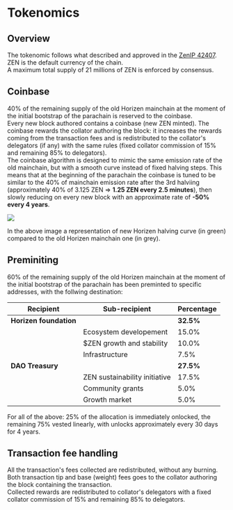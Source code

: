# Tokenomics

## Overview

The tokenomic follows what  described and approved in the [ZenIP 42407](https://horizen.discourse.group/t/zenip-42407-proposed-tokenomics-for-horizen-2-0/718).<br/>
ZEN is the default currency of the chain.<br/>
A maximum total supply of 21 millions of ZEN is enforced by consensus.<br/>

## Coinbase

40% of the remaining supply of the old Horizen  mainchain  at the moment of the initial bootstrap of the parachain is reserved to the coinbase.<br/>
Every new block authored contains a coinbase (new ZEN minted). The coinbase rewards the collator authoring the block: it  increases the rewards coming from the transaction fees and is redistributed to the collator's delegators (if any) with the same rules (fixed collator commission of 15%  and remaining 85% to delegators).<br/>
The coinbase algorithm is designed to mimic the same emission rate of the old mainchain, but with a smooth curve instead of fixed halving steps. This means that at the beginning of the parachain the coinbase is tuned to be similar to the 40% of  mainchain emission rate after the 3rd halviing (approximately 40% of 3.125 ZEN  => <b>1.25 ZEN  every 2.5 minutes</b>),  then slowly reducing on every new block with an approximate rate of  <b>-50% every 4 years</b>.

<img  src="/img/halvingcurve.png"/>

In the above image a representation of new Horizen halving curve (in green) compared to  the old Horizen mainchain one (in grey).

## Preminiting

60%  of the remaining supply of the old Horizen  mainchain  at the moment of the initial bootstrap of the parachain has been preminted to specific addresses, with the follwing destination:

| Recipient | Sub-recipient     |Percentage|
| --------  | ------- | ------- |
| <b>Horizen foundation</b>   |  | <b>32.5%</b> |
|   | Ecosystem developement     | 15.0% |
|   | $ZEN growth and stability  | 10.0% |
|   | Infrastructure             | 7.5%  |
| <b>DAO Treasury</b>   |  | <b>27.5%</b> |
|   | ZEN sustainability initiative| 17.5% |
|   | Community grants  | 5.0% |
|   | Growth market     | 5.0%  |

For all of the above: 25% of the allocation is immediately onlocked, the remaining 75% vested linearly, with unlocks approximately every 30 days for 4 years.

## Transaction fee handling

All the transaction's fees collected are redistributed, without any burning.<br/>
Both transaction tip and base (weight) fees goes to the collator authoring the block containing the transaction.<br/>
Collected rewards are redistributed to collator's delegators with a fixed collator commission of 15% and remaining 85% to delegators.





